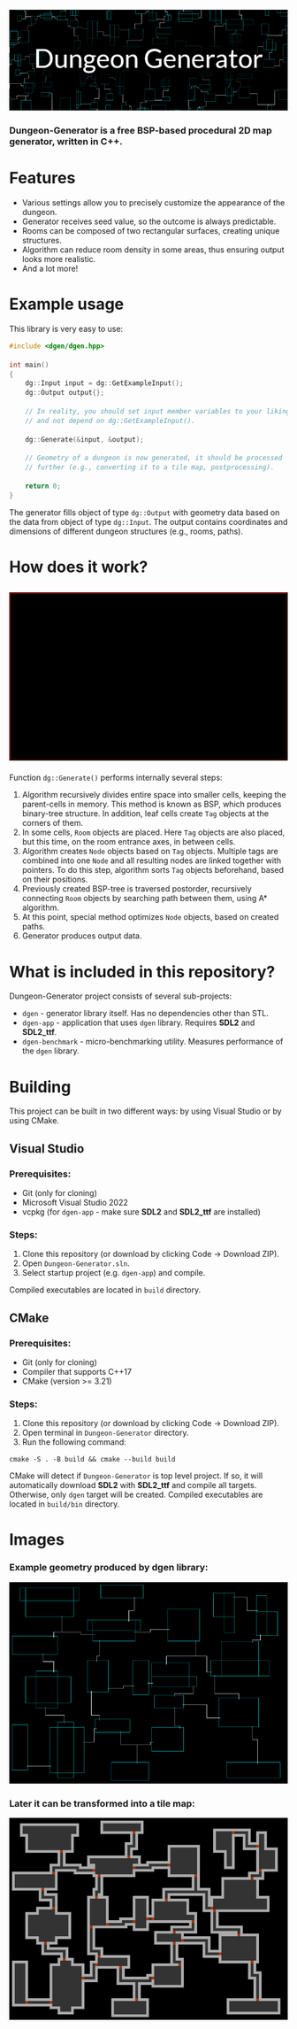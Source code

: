 ![](https://github.com/Adrian104/Dungeon-Generator/blob/master/resources/logo.png)
### Dungeon-Generator is a free BSP-based procedural 2D map generator, written in C++.

# Features
* Various settings allow you to precisely customize the appearance of the dungeon.
* Generator receives seed value, so the outcome is always predictable.
* Rooms can be composed of two rectangular surfaces, creating unique structures.
* Algorithm can reduce room density in some areas, thus ensuring output looks more realistic.
* And a lot more!

# Example usage
This library is very easy to use:
```C++
#include <dgen/dgen.hpp>

int main()
{
	dg::Input input = dg::GetExampleInput();
	dg::Output output{};

	// In reality, you should set input member variables to your liking
	// and not depend on dg::GetExampleInput().

	dg::Generate(&input, &output);

	// Geometry of a dungeon is now generated, it should be processed
	// further (e.g., converting it to a tile map, postprocessing).

	return 0;
}
```

The generator fills object of type `dg::Output` with geometry data
based on the data from object of type `dg::Input`. The output contains
coordinates and dimensions of different dungeon structures (e.g., rooms, paths).

# How does it work?
![](https://github.com/Adrian104/Dungeon-Generator/blob/master/resources/animation.gif)
---
Function `dg::Generate()` performs internally several steps:
1. Algorithm recursively divides entire space into smaller cells, keeping the parent-cells
in memory. This method is known as BSP, which produces binary-tree structure. In 
addition, leaf cells create `Tag` objects at the corners of them.
2. In some cells, `Room` objects are placed. Here `Tag` objects are also placed,
but this time, on the room entrance axes, in between cells.
3. Algorithm creates `Node` objects based on `Tag` objects. Multiple tags are
combined into one `Node` and all resulting nodes are linked together with
pointers. To do this step, algorithm sorts `Tag` objects beforehand, based on their positions.
4. Previously created BSP-tree is traversed postorder, recursively connecting 
`Room` objects by searching path between them, using A* algorithm.
5. At this point, special method optimizes `Node` objects, based on created paths.
6. Generator produces output data.

# What is included in this repository?
Dungeon-Generator project consists of several sub-projects:
* `dgen` - generator library itself. Has no dependencies other than STL.
* `dgen-app` - application that uses `dgen` library. Requires **SDL2** and **SDL2_ttf**.
* `dgen-benchmark` - micro-benchmarking utility. Measures performance of the `dgen` library.

# Building
This project can be built in two different ways: by using Visual Studio or by using CMake.

## Visual Studio
### Prerequisites:
* Git (only for cloning)
* Microsoft Visual Studio 2022
* vcpkg (for `dgen-app` - make sure **SDL2** and **SDL2_ttf** are installed)

### Steps:
1. Clone this repository (or download by clicking Code -> Download ZIP).
2. Open `Dungeon-Generator.sln`.
3. Select startup project (e.g. `dgen-app`) and compile.

Compiled executables are located in `build` directory.

## CMake
### Prerequisites:
* Git (only for cloning)
* Compiler that supports C++17
* CMake (version >= 3.21)

### Steps:
1. Clone this repository (or download by clicking Code -> Download ZIP).
2. Open terminal in `Dungeon-Generator` directory.
3. Run the following command:
```console
cmake -S . -B build && cmake --build build
```

CMake will detect if `Dungeon-Generator` is top level project.
If so, it will automatically download **SDL2** with **SDL2_ttf** and compile all targets.
Otherwise, only `dgen` target will be created.
Compiled executables are located in `build/bin` directory.

# Images
### Example geometry produced by dgen library:
![](https://github.com/Adrian104/Dungeon-Generator/blob/master/resources/geometry.png)
### Later it can be transformed into a tile map:
![](https://github.com/Adrian104/Dungeon-Generator/blob/master/resources/map.png)